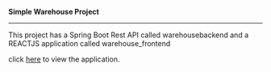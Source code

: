 <b>Simple Warehouse Project</b>
<hr>
This project has a Spring Boot Rest API called warehousebackend and a REACTJS application called warehouse_frontend

click [here](https://warehousems.netlify.app) to view the application.

